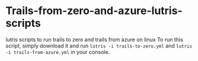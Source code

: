 # Trails-from-zero-and-azure-lutris-scripts
lutris scripts to run trails to zero and trails from azure on linux
To run this script, simply download it and run `lutris -i trails-to-zero.yml` and `lutris -i trails-from-azure.yml` in your console.

